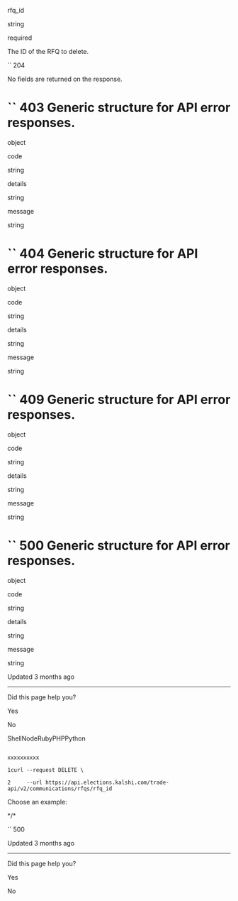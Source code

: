 rfq\_id

string

required

The ID of the RFQ to delete.

`` 204

No fields are returned on the response.

# `` 403      Generic structure for API error responses.

object

code

string

details

string

message

string

# `` 404      Generic structure for API error responses.

object

code

string

details

string

message

string

# `` 409      Generic structure for API error responses.

object

code

string

details

string

message

string

# `` 500      Generic structure for API error responses.

object

code

string

details

string

message

string

Updated 3 months ago

* * *

Did this page help you?

Yes

No

ShellNodeRubyPHPPython

```

xxxxxxxxxx

1curl --request DELETE \

2     --url https://api.elections.kalshi.com/trade-api/v2/communications/rfqs/rfq_id

```

Choose an example:

\*/\*

`` 500

Updated 3 months ago

* * *

Did this page help you?

Yes

No